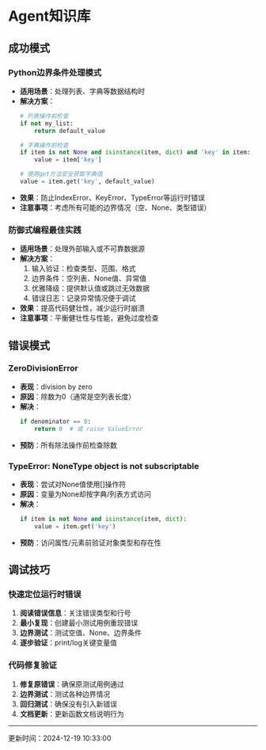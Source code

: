 # Agent知识库

## 成功模式
### Python边界条件处理模式
- **适用场景**：处理列表、字典等数据结构时
- **解决方案**：
  ```python
  # 列表操作前检查
  if not my_list:
      return default_value
  
  # 字典操作前检查
  if item is not None and isinstance(item, dict) and 'key' in item:
      value = item['key']
  
  # 使用get方法安全获取字典值
  value = item.get('key', default_value)
  ```
- **效果**：防止IndexError、KeyError、TypeError等运行时错误
- **注意事项**：考虑所有可能的边界情况（空、None、类型错误）

### 防御式编程最佳实践
- **适用场景**：处理外部输入或不可靠数据源
- **解决方案**：
  1. 输入验证：检查类型、范围、格式
  2. 边界条件：空列表、None值、异常值
  3. 优雅降级：提供默认值或跳过无效数据
  4. 错误日志：记录异常情况便于调试
- **效果**：提高代码健壮性，减少运行时崩溃
- **注意事项**：平衡健壮性与性能，避免过度检查

## 错误模式
### ZeroDivisionError
- **表现**：division by zero
- **原因**：除数为0（通常是空列表长度）
- **解决**：
  ```python
  if denominator == 0:
      return 0  # 或 raise ValueError
  ```
- **预防**：所有除法操作前检查除数

### TypeError: NoneType object is not subscriptable
- **表现**：尝试对None值使用[]操作符
- **原因**：变量为None却按字典/列表方式访问
- **解决**：
  ```python
  if item is not None and isinstance(item, dict):
      value = item.get('key')
  ```
- **预防**：访问属性/元素前验证对象类型和存在性

## 调试技巧
### 快速定位运行时错误
1. **阅读错误信息**：关注错误类型和行号
2. **最小复现**：创建最小测试用例重现错误
3. **边界测试**：测试空值、None、边界条件
4. **逐步验证**：print/log关键变量值

### 代码修复验证
1. **修复原错误**：确保原测试用例通过
2. **边界测试**：测试各种边界情况
3. **回归测试**：确保没有引入新错误
4. **文档更新**：更新函数文档说明行为

---
更新时间：2024-12-19 10:33:00